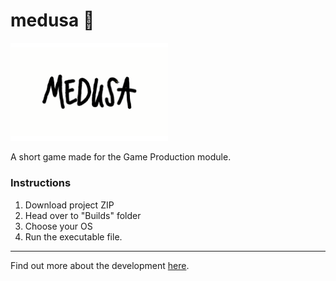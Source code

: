 # medusa 🌼

<img src="medusa-ss.png" alt="logo" style="max-width: 50%;">

A short game made for the Game Production module.

### Instructions
1. Download project ZIP
2. Head over to "Builds" folder
3. Choose your OS
4. Run the executable file.

---

Find out more about the development [here](https://wanninglims.weebly.com/digital-prototyping).
